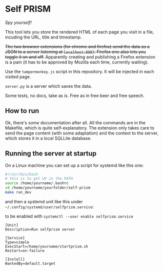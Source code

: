 # Self PRISM

_Spy yourself!_

This tool lets you store the rendered HTML of each page you visit in a file, incuding the URL, title and timestamp.

~~The two browser extensions (for chrome and firefox) send the data as a JSON to a server listening at `localhost:8987`. Firefox one also lets you toggle it on and off.~~
Apparently creating and publishing a Firefox extension is a pain (it has to be approved by Mozilla each time, currently waiting).

Use the `tampermonkey.js` script in this repository. It will be injected in each visited page.

`server.py` is a server which saves the data.

Some tests, no docs, take as is. Free as in free beer and free speech.

## How to run

Ok, there's *some* documentation after all. All the commands are in the Makefile, which is quite self-explanatory. The extension only takes care to send the page content (with some adaptation) and the context to the server, which stores it in a local SQLLite database.


## Running the server at startup

On a Linux machine you can set up a script for systemd like this one:

```bash
#!/usr/bin/bash
# this is to get UV in the PATH
source /home/yourname/.bashrc
cd /home/yourname/yourfolder/self-prism
make run_dev
```

and then a systemd unit like this under `~/.config/systemd/user/selfprism.service`:

to be enabled with `systemctl --user enable selfprism.service`

```
[Unit]
Description=Run selfprism server

[Service]
Type=simple
ExecStart=/home/yourname/startprism.sh
Restart=on-failure

[Install]
WantedBy=default.target
```
